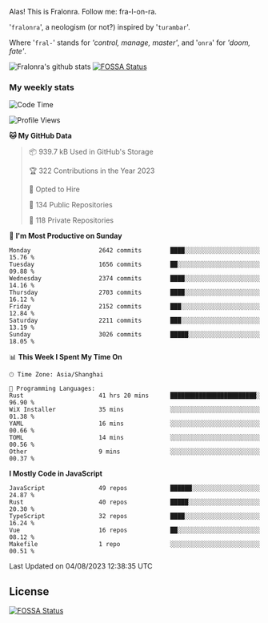 Alas! This is Fralonra. Follow me: fra-l-on-ra.

'`fralonra`', a neologism (or not?) inspired by '`turambar`'.

Where '`fral-`' stands for *'control, manage, master'*, and '`onra`' for *'doom, fate'*.

![Fralonra's github stats](https://github-readme-stats.vercel.app/api?username=fralonra)
[![FOSSA Status](https://app.fossa.com/api/projects/git%2Bgithub.com%2Ffralonra%2Ffralonra.svg?type=shield)](https://app.fossa.com/projects/git%2Bgithub.com%2Ffralonra%2Ffralonra?ref=badge_shield)

### My weekly stats

<!--START_SECTION:waka-->
![Code Time](http://img.shields.io/badge/Code%20Time-3%2C861%20hrs%2039%20mins-blue)

![Profile Views](http://img.shields.io/badge/Profile%20Views-0-blue)

**🐱 My GitHub Data** 

> 📦 939.7 kB Used in GitHub's Storage 
 > 
> 🏆 322 Contributions in the Year 2023
 > 
> 💼 Opted to Hire
 > 
> 📜 134 Public Repositories 
 > 
> 🔑 118 Private Repositories 
 > 
📅 **I'm Most Productive on Sunday** 

```text
Monday                   2642 commits        ████░░░░░░░░░░░░░░░░░░░░░   15.76 % 
Tuesday                  1656 commits        ██░░░░░░░░░░░░░░░░░░░░░░░   09.88 % 
Wednesday                2374 commits        ████░░░░░░░░░░░░░░░░░░░░░   14.16 % 
Thursday                 2703 commits        ████░░░░░░░░░░░░░░░░░░░░░   16.12 % 
Friday                   2152 commits        ███░░░░░░░░░░░░░░░░░░░░░░   12.84 % 
Saturday                 2211 commits        ███░░░░░░░░░░░░░░░░░░░░░░   13.19 % 
Sunday                   3026 commits        █████░░░░░░░░░░░░░░░░░░░░   18.05 % 
```


📊 **This Week I Spent My Time On** 

```text
🕑︎ Time Zone: Asia/Shanghai

💬 Programming Languages: 
Rust                     41 hrs 20 mins      ████████████████████████░   96.90 % 
WiX Installer            35 mins             ░░░░░░░░░░░░░░░░░░░░░░░░░   01.38 % 
YAML                     16 mins             ░░░░░░░░░░░░░░░░░░░░░░░░░   00.66 % 
TOML                     14 mins             ░░░░░░░░░░░░░░░░░░░░░░░░░   00.56 % 
Other                    9 mins              ░░░░░░░░░░░░░░░░░░░░░░░░░   00.37 % 
```

**I Mostly Code in JavaScript** 

```text
JavaScript               49 repos            ██████░░░░░░░░░░░░░░░░░░░   24.87 % 
Rust                     40 repos            █████░░░░░░░░░░░░░░░░░░░░   20.30 % 
TypeScript               32 repos            ████░░░░░░░░░░░░░░░░░░░░░   16.24 % 
Vue                      16 repos            ██░░░░░░░░░░░░░░░░░░░░░░░   08.12 % 
Makefile                 1 repo              ░░░░░░░░░░░░░░░░░░░░░░░░░   00.51 % 
```




 Last Updated on 04/08/2023 12:38:35 UTC
<!--END_SECTION:waka-->

## License
[![FOSSA Status](https://app.fossa.com/api/projects/git%2Bgithub.com%2Ffralonra%2Ffralonra.svg?type=large)](https://app.fossa.com/projects/git%2Bgithub.com%2Ffralonra%2Ffralonra?ref=badge_large)